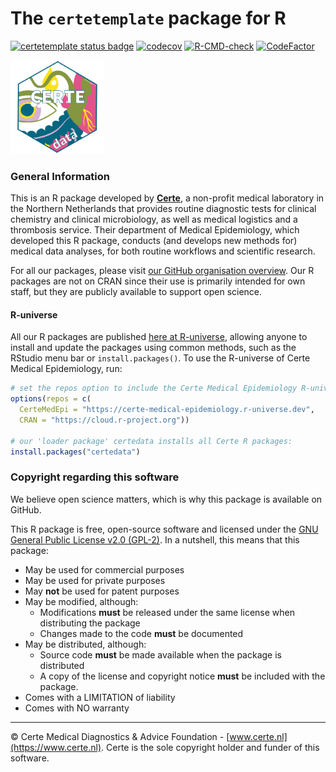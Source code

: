 # The `certetemplate` package for R

[![certetemplate status badge](https://certe-medical-epidemiology.r-universe.dev/badges/certetemplate?color=01617e)](https://certe-medical-epidemiology.r-universe.dev)
[![codecov](https://codecov.io/gh/certe-medical-epidemiology/certetemplate/branch/main/graph/badge.svg)](https://codecov.io/gh/certe-medical-epidemiology/certetemplate)
[![R-CMD-check](https://github.com/certe-medical-epidemiology/certetemplate/actions/workflows/R-CMD-check.yaml/badge.svg?branch=main)](https://github.com/certe-medical-epidemiology/certetemplate/actions/workflows/R-CMD-check.yaml)
[![CodeFactor](https://www.codefactor.io/repository/github/certe-medical-epidemiology/certetemplate/badge/main)](https://www.codefactor.io/repository/github/certe-medical-epidemiology/certetemplate/overview/main)

<img src="./logo.svg" height="150px" />

### General Information

This is an R package developed by [**Certe**](https://www.certe.nl), a non-profit medical laboratory in the Northern Netherlands that provides routine diagnostic tests for clinical chemistry and clinical microbiology, as well as medical logistics and a thrombosis service. Their department of Medical Epidemiology, which developed this R package, conducts (and develops new methods for) medical data analyses, for both routine workflows and scientific research.

For all our packages, please visit [our GitHub organisation overview](https://github.com/certe-medical-epidemiology). Our R packages are not on CRAN since their use is primarily intended for own staff, but they are publicly available to support open science. 

#### R-universe

All our R packages are published [here at R-universe](https://certe-medical-epidemiology.r-universe.dev), allowing anyone to install and update the packages using common methods, such as the RStudio menu bar or `install.packages()`. To use the R-universe of Certe Medical Epidemiology, run:

```r
# set the repos option to include the Certe Medical Epidemiology R-universe
options(repos = c(
  CerteMedEpi = "https://certe-medical-epidemiology.r-universe.dev",
  CRAN = "https://cloud.r-project.org"))

# our 'loader package' certedata installs all Certe R packages:
install.packages("certedata")
```

### Copyright regarding this software

We believe open science matters, which is why this package is available on GitHub.

This R package is free, open-source software and licensed under the [GNU General Public License v2.0 (GPL-2)](./LICENSE.md). In a nutshell, this means that this package:

- May be used for commercial purposes
- May be used for private purposes
- May **not** be used for patent purposes
- May be modified, although:
  - Modifications **must** be released under the same license when distributing the package
  - Changes made to the code **must** be documented
- May be distributed, although:
  - Source code **must** be made available when the package is distributed
  - A copy of the license and copyright notice **must** be included with the package.
- Comes with a LIMITATION of liability
- Comes with NO warranty

----

© Certe Medical Diagnostics & Advice Foundation - [www.certe.nl](https://www.certe.nl). Certe is the sole copyright holder and funder of this software.
